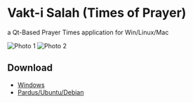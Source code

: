 # Vakt-i Salah (Times of Prayer)
a Qt-Based Prayer Times application for Win/Linux/Mac

![Photo 1](https://github.com/eminfedar/vaktisalah/raw/master/foto/1.png)
![Photo 2](https://github.com/eminfedar/vaktisalah/raw/master/foto/2.png)

## Download
- [Windows](https://github.com/eminfedar/vaktisalah/)
- [Pardus/Ubuntu/Debian](https://github.com/eminfedar/vaktisalah/)
